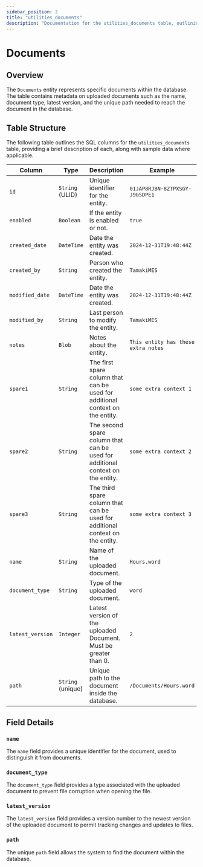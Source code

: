 ```yaml
---
sidebar_position: 2
title: "utilities_documents"
description: "Documentation for the utilities_documents table, outlining its columns and structure."
---
```


# Documents

## Overview

The `Documents` entity represents specific documents within the database. The table contains metadata on uploaded documents 
such as the name, document type, latest version, and the unique path needed to reach the document in the database.

## Table Structure

The following table outlines the SQL columns for the `utilities_documents` table, providing a brief description of each,
along with sample data where applicable.

| Column           | Type              | Description                                                                      | Example                              |
|------------------|-------------------|----------------------------------------------------------------------------------|--------------------------------------|
| `id`             | `String` (ULID)   | Unique identifier for the entity.                                                | `01JAP8RJBN-8ZTPXSGY-J9GSDPE1`       |
| `enabled`        | `Boolean`         | If the entity is enabled or not.                                                 | `true`                               |
| `created_date`   | `DateTime`        | Date the entity was created.                                                     | `2024-12-31T19:48:44Z`               |
| `created_by`     | `String`          | Person who created the entity.                                                   | `TamakiMES`                          |
| `modified_date`  | `DateTime`        | Date the entity was created.                                                     | `2024-12-31T19:48:44Z`               |
| `modified_by`    | `String`          | Last person to modify the entity.                                                | `TamakiMES`                          |
| `notes`          | `Blob`            | Notes about the entity.                                                          | `This entity has these extra notes`  |
| `spare1`         | `String`          | The first spare column that can be used for additional context on the entity.    | `some extra context 1`               |
| `spare2`         | `String`          | The second spare column that can be used for additional context on the entity.   | `some extra context 2`               |
| `spare3`         | `String`          | The third spare column that can be used for additional context on the entity.    | `some extra context 3`               |
| `name`           | `String`          | Name of the uploaded document.                                                   | `Hours.word`                         |
| `document_type`  | `String`          | Type of the uploaded document.                                                   | `word`                               |
| `latest_version` | `Integer`         | Latest version of the uploaded Document. Must be greater than 0.                 | `2`                                  |
| `path`           | `String` (unique) | Unique path to the document inside the database.                                 | `/Documents/Hours.word`              |

## Field Details

### `name`

The `name` field provides a unique identifier for the document, used to distinguish it from documents.

### `document_type`

The `document_type` field provides a type associated with the uploaded document to prevent file corruption
when opening the file.

### `latest_version`

The `latest_version` field provides a version number to the newest version of the uploaded document to 
permit tracking changes and updates to files.

### `path`

The unique `path` field allows the system to find the document within the database.